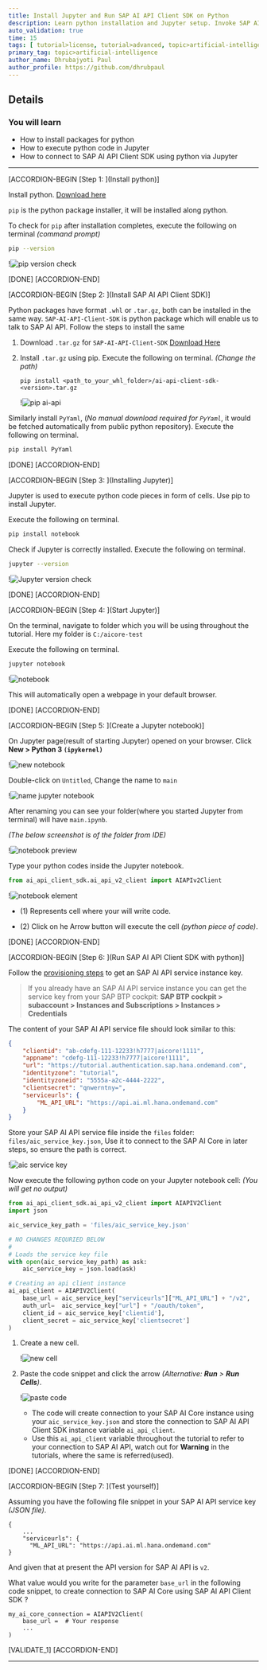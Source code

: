 ```yaml
---
title: Install Jupyter and Run SAP AI API Client SDK on Python
description: Learn python installation and Jupyter setup. Invoke SAP AI API Client SDK.
auto_validation: true
time: 15
tags: [ tutorial>license, tutorial>advanced, topic>artificial-intelligence, topic>machine-learning, products>sap-business-technology-platform ]
primary_tag: topic>artificial-intelligence
author_name: Dhrubajyoti Paul
author_profile: https://github.com/dhrubpaul
---
```



## Details
### You will learn
  - How to install packages for python
  - How to execute python code in Jupyter
  - How to connect to SAP AI API Client SDK using python via Jupyter

---

[ACCORDION-BEGIN [Step 1: ](Install python)]

Install python. [Download here](https://www.python.org/downloads/)

`pip` is the python package installer, it will be installed along python.

To check for `pip` after installation completes,
execute the following on terminal *(command prompt)*

```BASH
pip --version
```

!![pip version check](img/jupyter/pip.png)

[DONE]
[ACCORDION-END]

[ACCORDION-BEGIN [Step 2: ](Install SAP AI API Client SDK)]

Python packages have format `.whl` or `.tar.gz`, both can be installed in the same way. `SAP-AI-API-Client-SDK`  is python package which will enable us to talk to SAP AI API.
Follow the steps to install the same

1. Download `.tar.gz` for `SAP-AI-API-Client-SDK` [Download Here](https://developers.sap.com/trials-downloads.html?search=AI+Core)

2. Install `.tar.gz` using pip. Execute the following on terminal. *(Change the path)*

    ```BASH[1]
    pip install <path_to_your_whl_folder>/ai-api-client-sdk-<version>.tar.gz
    ```
    !![pip ai-api](img/pip/ai-api.png)

Similarly install `PyYaml`, (*No manual download required for `PyYaml`*, it would be fetched automatically from public python repository). Execute the following on terminal.

```BASH
pip install PyYaml
```

[DONE]
[ACCORDION-END]


[ACCORDION-BEGIN [Step 3: ](Installing Jupyter)]

Jupyter is used to execute python code pieces in form of cells. Use pip to install Jupyter.

Execute the following on terminal.

```BASH
pip install notebook
```

Check if Jupyter is correctly installed. Execute the following on terminal.

```BASH
jupyter --version
```

!![Jupyter version check](img/jupyter/jupy.png)

[DONE]
[ACCORDION-END]

[ACCORDION-BEGIN [Step 4: ](Start Jupyter)]

On the terminal, navigate to folder which you will be using throughout the tutorial. Here my folder is `C:/aicore-test`

Execute the following on terminal.

```BASH
jupyter notebook
```

!![notebook](img/jupyter/notebook.png)

This will automatically open a webpage in your default browser.


[DONE]
[ACCORDION-END]

[ACCORDION-BEGIN [Step 5: ](Create a Jupyter notebook)]

On Jupyter page(result of starting Jupyter) opened on your browser. Click **New > Python 3 `(ipykernel)`**

!![new notebook](img/jupyter/new.png)

Double-click on `Untitled`, Change the name to `main`  

!![name jupyter notebook](img/jupyter/name-notebook.png)

After renaming you can see your folder(where you started Jupyter from terminal) will have `main.ipynb`.

*(The below screenshot is of the folder from IDE)*

!![notebook preview](img/jupyter/preview.png)

Type your python codes inside the Jupyter notebook.

```PYTHON
from ai_api_client_sdk.ai_api_v2_client import AIAPIv2Client
```

!![notebook element](img/jupyter/cell.png)  

- (1) Represents cell where your will write code.

- (2) Click on he Arrow button will execute the cell *(python piece of code)*.

[DONE]
[ACCORDION-END]

[ACCORDION-BEGIN [Step 6: ](Run SAP AI API Client SDK with python)]


Follow the [provisioning steps](https://help.sap.com/viewer/product/AI_CORE/CLOUD/en-US) to get an SAP AI API service instance key.

> If you already have an SAP AI API service instance you can get the service key from your SAP BTP cockpit:
**SAP BTP cockpit > subaccount > Instances and Subscriptions > Instances > Credentials**

The content of your SAP AI API service file should look similar to this:

```JSON
{
    "clientid": "ab-cdefg-111-12233!h7777|aicore!1111",
    "appname": "cdefg-111-12233!h7777|aicore!1111",
    "url": "https://tutorial.authentication.sap.hana.ondemand.com",
    "identityzone": "tutorial",
    "identityzoneid": "5555a-a2c-4444-2222",
    "clientsecret": "qnwerntny=",
    "serviceurls": {
        "ML_API_URL": "https://api.ai.ml.hana.ondemand.com"
    }
}
```

Store your SAP AI API service file inside the `files` folder: `files/aic_service_key.json`, Use it to connect to the SAP AI Core in later steps, so ensure the path is correct.                    

!![aic service key](img/pip/aic_service_key.png)

Now execute the following python code on your Jupyter notebook cell: *(You will get no output)*

```PYTHON
from ai_api_client_sdk.ai_api_v2_client import AIAPIV2Client
import json

aic_service_key_path = 'files/aic_service_key.json'

# NO CHANGES REQURIED BELOW
#
# Loads the service key file
with open(aic_service_key_path) as ask:
    aic_service_key = json.load(ask)

# Creating an api client instance
ai_api_client = AIAPIV2Client(
    base_url = aic_service_key["serviceurls"]["ML_API_URL"] + "/v2",
    auth_url=  aic_service_key["url"] + "/oauth/token",
    client_id = aic_service_key['clientid'],
    client_secret = aic_service_key['clientsecret']
)
```

1. Create a new cell.

    !![new cell](img/jupyter/new-cell.png)

2. Paste the code snippet and click the arrow *(Alternative: **Run** > **Run Cells**)*.

    !![paste code](img/jupyter/paste-code.png)

    - The code will create connection to your SAP AI Core instance using your `aic_service_key.json` and store the connection to SAP AI API Client SDK instance variable `ai_api_client`.
    - Use this `ai_api_client` variable  throughout the tutorial to refer to your connection to SAP AI API, watch out for **Warning** in the tutorials, where the same is referred(used).


[DONE]
[ACCORDION-END]


[ACCORDION-BEGIN [Step 7: ](Test yourself)]

Assuming you have the following file snippet in your SAP AI API service key *(JSON file)*.

```
{
    ...
    "serviceurls": {
      "ML_API_URL": "https://api.ai.ml.hana.ondemand.com"
}
```
And given that at present the API version for SAP AI API is `v2`.

What value would you write for the parameter `base_url` in the following code snippet, to create connection to SAP AI Core using SAP AI API Client SDK ?

```PYTHON[2]
my_ai_core_connection = AIAPIV2Client(
    base_url =  # Your response
    ...
)
```

[VALIDATE_1]
[ACCORDION-END]

---
